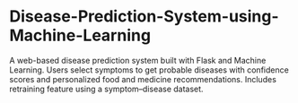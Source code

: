# Disease-Prediction-System-using-Machine-Learning
A web-based disease prediction system built with Flask and Machine Learning. Users select symptoms to get probable diseases with confidence scores and personalized food and medicine recommendations. Includes retraining feature using a symptom–disease dataset.
